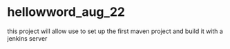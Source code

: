 # hellowword_aug_22
this project will allow use to set up the first maven project and build it with a jenkins server
